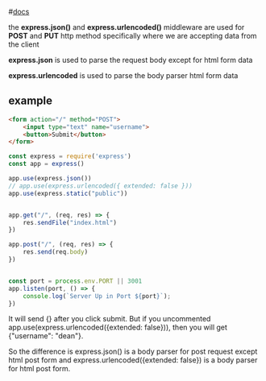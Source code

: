 
#[docs]([https://stackoverflow.com/questions/23259168/what-are-express-json-and-express-urlencoded])

the **express.json()** and **express.urlencoded()** middleware are used for **POST** and **PUT** http method specifically where we are accepting data from the client

**express.json** is used to parse the request body except for html form data

**express.urlencoded** is used to parse the body parser html form data

## example

```html
<form action="/" method="POST">
    <input type="text" name="username">
    <button>Submit</button>
</form>
```

```javascript
const express = require('express')
const app = express()

app.use(express.json())
// app.use(express.urlencoded({ extended: false }))
app.use(express.static("public"))


app.get("/", (req, res) => {
    res.sendFile("index.html")
})

app.post("/", (req, res) => {
    res.send(req.body)
})


const port = process.env.PORT || 3001
app.listen(port, () => {
    console.log(`Server Up in Port ${port}`);
})
```

It will send {} after you click submit. But if you uncommented app.use(express.urlencoded({extended: false})), then you will get {"username": "dean"}.

So the difference is express.json() is a body parser for post request except html post form and express.urlencoded({extended: false}) is a body parser for html post form.

